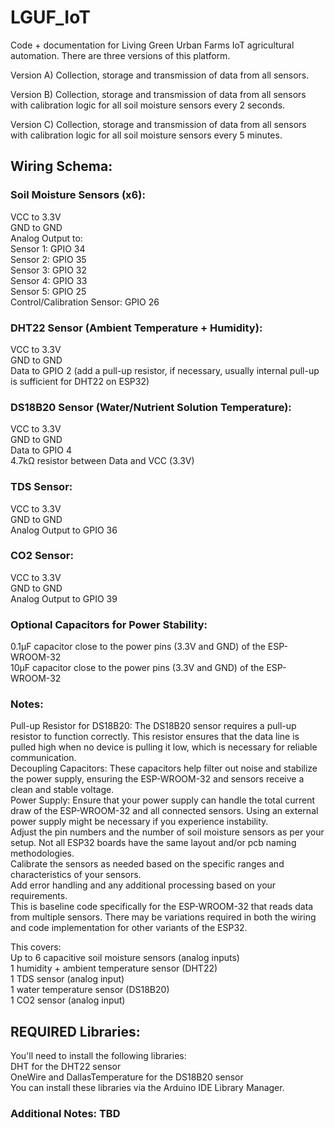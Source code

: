 # LGUF_IoT
Code + documentation for Living Green Urban Farms IoT agricultural automation. There are three versions of this platform. 

Version A) Collection, storage and transmission of data from all sensors.

Version B) Collection, storage and transmission of data from all sensors with calibration logic for all soil moisture sensors every 2 seconds.

Version C) Collection, storage and transmission of data from all sensors with calibration logic for all soil moisture sensors every 5 minutes.

## Wiring Schema:
### Soil Moisture Sensors (x6):  
VCC to 3.3V  
GND to GND  
Analog Output to:  
Sensor 1: GPIO 34  
Sensor 2: GPIO 35  
Sensor 3: GPIO 32  
Sensor 4: GPIO 33  
Sensor 5: GPIO 25  
Control/Calibration Sensor: GPIO 26    

### DHT22 Sensor (Ambient Temperature + Humidity):  
VCC to 3.3V  
GND to GND  
Data to GPIO 2 (add a pull-up resistor, if necessary, usually internal pull-up is sufficient for DHT22 on ESP32)    

### DS18B20 Sensor (Water/Nutrient Solution Temperature):  
VCC to 3.3V  
GND to GND  
Data to GPIO 4  
4.7kΩ resistor between Data and VCC (3.3V)    

### TDS Sensor:  
VCC to 3.3V  
GND to GND  
Analog Output to GPIO 36    

### CO2 Sensor:  
VCC to 3.3V  
GND to GND  
Analog Output to GPIO 39    

### Optional Capacitors for Power Stability:  
0.1µF capacitor close to the power pins (3.3V and GND) of the ESP-WROOM-32  
10µF capacitor close to the power pins (3.3V and GND) of the ESP-WROOM-32    

### Notes:  
Pull-up Resistor for DS18B20: The DS18B20 sensor requires a pull-up resistor to function correctly. This resistor ensures that the data line is pulled high when no device is pulling it low, which is necessary for reliable communication.  
Decoupling Capacitors: These capacitors help filter out noise and stabilize the power supply, ensuring the ESP-WROOM-32 and sensors receive a clean and stable voltage.  
Power Supply: Ensure that your power supply can handle the total current draw of the ESP-WROOM-32 and all connected sensors. Using an external power supply might be necessary if you experience instability.  
Adjust the pin numbers and the number of soil moisture sensors as per your setup. Not all ESP32 boards have the same layout and/or pcb naming methodologies.  
Calibrate the sensors as needed based on the specific ranges and characteristics of your sensors.  
Add error handling and any additional processing based on your requirements.  
This is baseline code specifically for the ESP-WROOM-32 that reads data from multiple sensors. There may be variations required in both the wiring and code implementation for other variants of the ESP32.    

This covers:  
Up to 6 capacitive soil moisture sensors (analog inputs)  
1 humidity + ambient temperature sensor (DHT22)  
1 TDS sensor (analog input)  
1 water temperature sensor (DS18B20)  
1 CO2 sensor (analog input)    

## REQUIRED Libraries:  
You'll need to install the following libraries:  
DHT for the DHT22 sensor  
OneWire and DallasTemperature for the DS18B20 sensor    
You can install these libraries via the Arduino IDE Library Manager.

### Additional Notes: TBD
